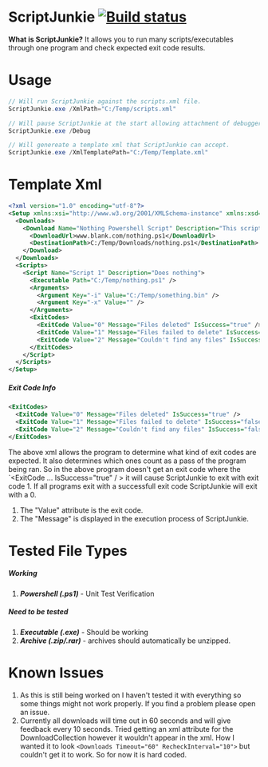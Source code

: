 
# ScriptJunkie [![Build status](https://ci.appveyor.com/api/projects/status/ls9qpbdnn9n4svg4/branch/master?svg=true)](https://ci.appveyor.com/project/lzinga/scriptjunkie/branch/master)

**What is ScriptJunkie?**
It allows you to run many scripts/executables through one program and check expected exit code results.

# Usage

```csharp
// Will run ScriptJunkie against the scripts.xml file.
ScriptJunkie.exe /XmlPath="C:/Temp/scripts.xml"

// Will pause ScriptJunkie at the start allowing attachment of debugger.
ScriptJunkie.exe /Debug

// Will genereate a template xml that ScriptJunkie can accept.
ScriptJunkie.exe /XmlTemplatePath="C:/Temp/Template.xml"
```

# Template Xml
```xml
<?xml version="1.0" encoding="utf-8"?>
<Setup xmlns:xsi="http://www.w3.org/2001/XMLSchema-instance" xmlns:xsd="http://www.w3.org/2001/XMLSchema">
  <Downloads>
    <Download Name="Nothing Powershell Script" Description="This script does nothing">
      <DownloadUrl>www.blank.com/nothing.ps1</DownloadUrl>
      <DestinationPath>C:/Temp/Downloads/nothing.ps1</DestinationPath>
    </Download>
  </Downloads>
  <Scripts>
    <Script Name="Script 1" Description="Does nothing">
      <Executable Path="C:/Temp/nothing.ps1" />
      <Arguments>
        <Argument Key="-i" Value="C:/Temp/something.bin" />
        <Argument Key="-x" Value="" />
      </Arguments>
      <ExitCodes>
        <ExitCode Value="0" Message="Files deleted" IsSuccess="true" />
        <ExitCode Value="1" Message="Files failed to delete" IsSuccess="false" />
        <ExitCode Value="2" Message="Couldn't find any files" IsSuccess="false" />
      </ExitCodes>
    </Script>
  </Scripts>
</Setup>
```

##### Exit Code Info
```xml
<ExitCodes>
  <ExitCode Value="0" Message="Files deleted" IsSuccess="true" />
  <ExitCode Value="1" Message="Files failed to delete" IsSuccess="false" />
  <ExitCode Value="2" Message="Couldn't find any files" IsSuccess="false" />
</ExitCodes>
```

The above xml allows the program to determine what kind of exit codes are expected. It also determines which ones count as a pass of the program being ran. So in the above program doesn't get an exit code where the `<ExitCode ... IsSuccess="true" / > it will cause ScriptJunkie to exit with exit code 1. If all programs exit with a successfull exit code ScriptJunkie will exit with a 0.

1. The "Value" attribute is the exit code.
2. The "Message" is displayed in the execution process of ScriptJunkie.

# Tested File Types
##### Working
1. ***Powershell (.ps1)*** - Unit Test Verification

##### Need to be tested
1. ***Executable (.exe)*** - Should be working
2. ***Archive (.zip/.rar)*** - archives should automatically be unzipped.


# Known Issues
1. As this is still being worked on I haven't tested it with everything so some things might not work properly. If you find a problem please open an issue.
2. Currently all downloads will time out in 60 seconds and will give feedback every 10 seconds. Tried getting an xml attribute for the DownloadCollection however it wouldn't appear in the xml. How I wanted it to look `<Downloads Timeout="60" RecheckInterval="10">` but couldn't get it to work. So for now it is hard coded.
